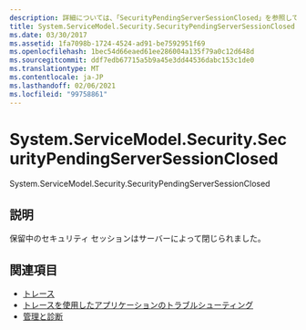 ```yaml
---
description: 詳細については、「SecurityPendingServerSessionClosed」を参照してください。
title: System.ServiceModel.Security.SecurityPendingServerSessionClosed
ms.date: 03/30/2017
ms.assetid: 1fa7098b-1724-4524-ad91-be7592951f69
ms.openlocfilehash: 1bec54d66eaed61ee286004a135f79a0c12d648d
ms.sourcegitcommit: ddf7edb67715a5b9a45e3dd44536dabc153c1de0
ms.translationtype: MT
ms.contentlocale: ja-JP
ms.lasthandoff: 02/06/2021
ms.locfileid: "99758861"
---
```

# <a name="systemservicemodelsecuritysecuritypendingserversessionclosed"></a>System.ServiceModel.Security.SecurityPendingServerSessionClosed

System.ServiceModel.Security.SecurityPendingServerSessionClosed  
  
## <a name="description"></a>説明  

 保留中のセキュリティ セッションはサーバーによって閉じられました。  
  
## <a name="see-also"></a>関連項目

- [トレース](index.md)
- [トレースを使用したアプリケーションのトラブルシューティング](using-tracing-to-troubleshoot-your-application.md)
- [管理と診断](../index.md)
